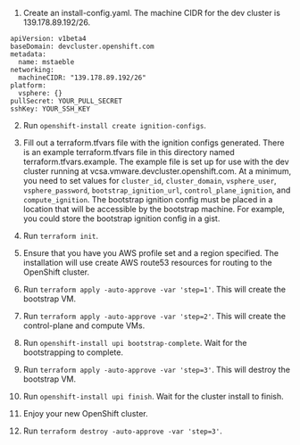 1. Create an install-config.yaml.
The machine CIDR for the dev cluster is 139.178.89.192/26.

```
apiVersion: v1beta4
baseDomain: devcluster.openshift.com
metadata:
  name: mstaeble
networking:
  machineCIDR: "139.178.89.192/26"
platform:
  vsphere: {}
pullSecret: YOUR_PULL_SECRET
sshKey: YOUR_SSH_KEY
```

2. Run `openshift-install create ignition-configs`.

3. Fill out a terraform.tfvars file with the ignition configs generated.
There is an example terraform.tfvars file in this directory named terraform.tfvars.example. The example file is set up for use with the dev cluster running at vcsa.vmware.devcluster.openshift.com. At a minimum, you need to set values for `cluster_id`, `cluster_domain`, `vsphere_user`, `vsphere_password`, `bootstrap_ignition_url`, `control_plane_ignition`, and `compute_ignition`.
The bootstrap ignition config must be placed in a location that will be accessible by the bootstrap machine. For example, you could store the bootstrap ignition config in a gist.

4. Run `terraform init`.

5. Ensure that you have you AWS profile set and a region specified. The installation will use create AWS route53 resources for routing to the OpenShift cluster.

6. Run `terraform apply -auto-approve -var 'step=1'`.
This will create the bootstrap VM.

7. Run `terraform apply -auto-approve -var 'step=2'`.
This will create the control-plane and compute VMs.

8. Run `openshift-install upi bootstrap-complete`. Wait for the bootstrapping to complete.

9. Run `terraform apply -auto-approve -var 'step=3'`.
This will destroy the bootstrap VM.

10. Run `openshift-install upi finish`. Wait for the cluster install to finish.

11. Enjoy your new OpenShift cluster.

12. Run `terraform destroy -auto-approve -var 'step=3'`.
